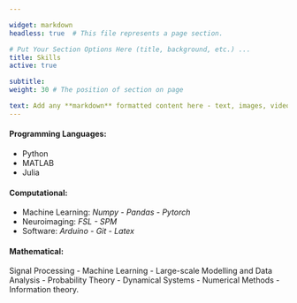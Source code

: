 ```yaml
---

widget: markdown
headless: true  # This file represents a page section.

# Put Your Section Options Here (title, background, etc.) ...
title: Skills
active: true

subtitle:
weight: 30 # The position of section on page

text: Add any **markdown** formatted content here - text, images, videos, galleries - and even HTML code!
---
```



 #### Programming Languages:
- Python
- MATLAB 
- Julia


 #### Computational:
- Machine Learning: <em> Numpy - Pandas - Pytorch </em>
- Neuroimaging: <em> FSL - SPM </em>
- Software: <em>  Arduino - Git - Latex </em>



 #### Mathematical:
Signal Processing - Machine Learning - Large-scale Modelling and Data Analysis - Probability Theory - Dynamical Systems - Numerical Methods - Information theory.

